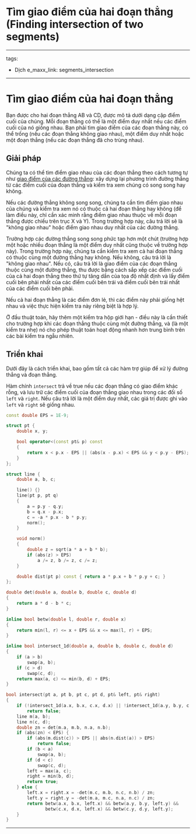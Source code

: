 # Tìm giao điểm của hai đoạn thẳng (Finding intersection of two segments)

---
tags:
  - Dịch
e_maxx_link: segments_intersection
---

# Tìm giao điểm của hai đoạn thẳng

Bạn được cho hai đoạn thẳng AB và CD, được mô tả dưới dạng cặp điểm cuối của chúng. Mỗi đoạn thẳng có thể là một điểm duy nhất nếu các điểm cuối của nó giống nhau.
Bạn phải tìm giao điểm của các đoạn thẳng này, có thể trống (nếu các đoạn thẳng không giao nhau), một điểm duy nhất hoặc một đoạn thẳng (nếu các đoạn thẳng đã cho trùng nhau).

## Giải pháp

Chúng ta có thể tìm điểm giao nhau của các đoạn thẳng theo cách tương tự như [giao điểm của các đường thẳng](lines-intersection.md):
xây dựng lại phương trình đường thẳng từ các điểm cuối của đoạn thẳng và kiểm tra xem chúng có song song hay không.

Nếu các đường thẳng không song song, chúng ta cần tìm điểm giao nhau của chúng và kiểm tra xem nó có thuộc cả hai đoạn thẳng hay không
(để làm điều này, chỉ cần xác minh rằng điểm giao nhau thuộc về mỗi đoạn thẳng được chiếu trên trục X và Y).
Trong trường hợp này, câu trả lời sẽ là "không giao nhau" hoặc điểm giao nhau duy nhất của các đường thẳng.

Trường hợp các đường thẳng song song phức tạp hơn một chút (trường hợp một hoặc nhiều đoạn thẳng là một điểm duy nhất cũng thuộc về trường hợp này).
Trong trường hợp này, chúng ta cần kiểm tra xem cả hai đoạn thẳng có thuộc cùng một đường thẳng hay không.
Nếu không, câu trả lời là "không giao nhau".
Nếu có, câu trả lời là giao điểm của các đoạn thẳng thuộc cùng một đường thẳng, thu được bằng cách
sắp xếp các điểm cuối của cả hai đoạn thẳng theo thứ tự tăng dần của tọa độ nhất định và lấy điểm cuối bên phải nhất của các điểm cuối bên trái và điểm cuối bên trái nhất của các điểm cuối bên phải.

Nếu cả hai đoạn thẳng là các điểm đơn lẻ, thì các điểm này phải giống hệt nhau và việc thực hiện kiểm tra này riêng biệt là hợp lý.

Ở đầu thuật toán, hãy thêm một kiểm tra hộp giới hạn - điều này là cần thiết cho trường hợp khi các đoạn thẳng thuộc cùng một đường thẳng,
và (là một kiểm tra nhẹ) nó cho phép thuật toán hoạt động nhanh hơn trung bình trên các bài kiểm tra ngẫu nhiên.


## Triển khai

Dưới đây là cách triển khai, bao gồm tất cả các hàm trợ giúp để xử lý đường thẳng và đoạn thẳng.

Hàm chính `intersect` trả về true nếu các đoạn thẳng có giao điểm khác rỗng,
và lưu trữ các điểm cuối của đoạn thẳng giao nhau trong các đối số `left` và `right`.
Nếu câu trả lời là một điểm duy nhất, các giá trị được ghi vào `left` và `right` sẽ giống nhau.

```{.cpp file=segment_intersection}
const double EPS = 1E-9;

struct pt {
    double x, y;

    bool operator<(const pt& p) const
    {
        return x < p.x - EPS || (abs(x - p.x) < EPS && y < p.y - EPS);
    }
};

struct line {
    double a, b, c;

    line() {}
    line(pt p, pt q)
    {
        a = p.y - q.y;
        b = q.x - p.x;
        c = -a * p.x - b * p.y;
        norm();
    }

    void norm()
    {
        double z = sqrt(a * a + b * b);
        if (abs(z) > EPS)
            a /= z, b /= z, c /= z;
    }

    double dist(pt p) const { return a * p.x + b * p.y + c; }
};

double det(double a, double b, double c, double d)
{
    return a * d - b * c;
}

inline bool betw(double l, double r, double x)
{
    return min(l, r) <= x + EPS && x <= max(l, r) + EPS;
}

inline bool intersect_1d(double a, double b, double c, double d)
{
    if (a > b)
        swap(a, b);
    if (c > d)
        swap(c, d);
    return max(a, c) <= min(b, d) + EPS;
}

bool intersect(pt a, pt b, pt c, pt d, pt& left, pt& right)
{
    if (!intersect_1d(a.x, b.x, c.x, d.x) || !intersect_1d(a.y, b.y, c.y, d.y))
        return false;
    line m(a, b);
    line n(c, d);
    double zn = det(m.a, m.b, n.a, n.b);
    if (abs(zn) < EPS) {
        if (abs(m.dist(c)) > EPS || abs(n.dist(a)) > EPS)
            return false;
        if (b < a)
            swap(a, b);
        if (d < c)
            swap(c, d);
        left = max(a, c);
        right = min(b, d);
        return true;
    } else {
        left.x = right.x = -det(m.c, m.b, n.c, n.b) / zn;
        left.y = right.y = -det(m.a, m.c, n.a, n.c) / zn;
        return betw(a.x, b.x, left.x) && betw(a.y, b.y, left.y) &&
               betw(c.x, d.x, left.x) && betw(c.y, d.y, left.y);
    }
}
```

--- 
